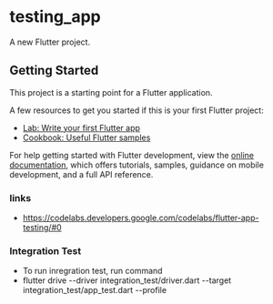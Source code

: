 # testing_app

A new Flutter project.

## Getting Started

This project is a starting point for a Flutter application.

A few resources to get you started if this is your first Flutter project:

- [Lab: Write your first Flutter app](https://docs.flutter.dev/get-started/codelab)
- [Cookbook: Useful Flutter samples](https://docs.flutter.dev/cookbook)

For help getting started with Flutter development, view the
[online documentation](https://docs.flutter.dev/), which offers tutorials,
samples, guidance on mobile development, and a full API reference.

### links
-   https://codelabs.developers.google.com/codelabs/flutter-app-testing/#0

### Integration Test
-   To run inregration test, run command 
-   flutter drive --driver integration_test/driver.dart --target integration_test/app_test.dart --profile